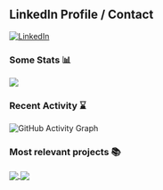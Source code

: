## LinkedIn Profile / Contact
[![LinkedIn](https://img.shields.io/badge/LinkedIn-%230077B5.svg?logo=linkedin&logoColor=black)](https://www.linkedin.com/in/basilio-farach-olivera-95555b129)

### Some Stats 📊 
<img align="center" src="https://github-readme-stats.vercel.app/api/top-langs/?username=basiliofarach&exclude_repo=covid-webscraper-map&show_icons=true&theme=vision-friendly-dark" />

### Recent Activity :hourglass:
![GitHub Activity Graph](https://activity-graph.herokuapp.com/graph?username=basiliofarach&theme=react-dark)  

### Most relevant projects :books:
<a href="https://github.com/basiliofarach/covid-webscraper-map">
  <img align="center" src="https://github-readme-stats.vercel.app/api/pin/?username=basiliofarach&repo=covid-webscraper-map" />
</a>
<a href="https://github.com/basiliofarach/multi-docker">
  <img align="center" src="https://github-readme-stats.vercel.app/api/pin/?username=basiliofarach&repo=multi-docker" />
</a>
